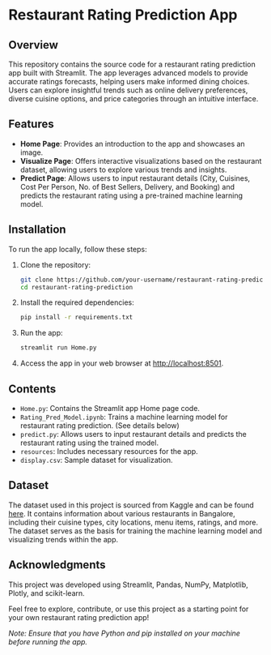 # Restaurant Rating Prediction App

## Overview
This repository contains the source code for a restaurant rating prediction app built with Streamlit. The app leverages advanced models to provide accurate ratings forecasts, helping users make informed dining choices. Users can explore insightful trends such as online delivery preferences, diverse cuisine options, and price categories through an intuitive interface.

## Features
- **Home Page**: Provides an introduction to the app and showcases an image.
- **Visualize Page**: Offers interactive visualizations based on the restaurant dataset, allowing users to explore various trends and insights.
- **Predict Page**: Allows users to input restaurant details (City, Cuisines, Cost Per Person, No. of Best Sellers, Delivery, and Booking) and predicts the restaurant rating using a pre-trained machine learning model.

## Installation
To run the app locally, follow these steps:

1. Clone the repository:
   ```bash
   git clone https://github.com/your-username/restaurant-rating-prediction.git
   cd restaurant-rating-prediction
   ```

2. Install the required dependencies:
   ```bash
   pip install -r requirements.txt
   ```

3. Run the app:
   ```bash
   streamlit run Home.py
   ```

4. Access the app in your web browser at [http://localhost:8501](http://localhost:8501).

## Contents
- `Home.py`: Contains the Streamlit app Home page code.
- `Rating_Pred_Model.ipynb`: Trains a machine learning model for restaurant rating prediction. (See details below)
- `predict.py`: Allows users to input restaurant details and predicts the restaurant rating using the trained model.
- `resources`: Includes necessary resources for the app.
- `display.csv`: Sample dataset for visualization.

## Dataset
The dataset used in this project is sourced from Kaggle and can be found [here](https://www.kaggle.com/datasets/himanshupoddar/zomato-bangalore-restaurants). It contains information about various restaurants in Bangalore, including their cuisine types, city locations, menu items, ratings, and more. The dataset serves as the basis for training the machine learning model and visualizing trends within the app.

## Acknowledgments
This project was developed using Streamlit, Pandas, NumPy, Matplotlib, Plotly, and scikit-learn.

Feel free to explore, contribute, or use this project as a starting point for your own restaurant rating prediction app!

*Note: Ensure that you have Python and pip installed on your machine before running the app.*
